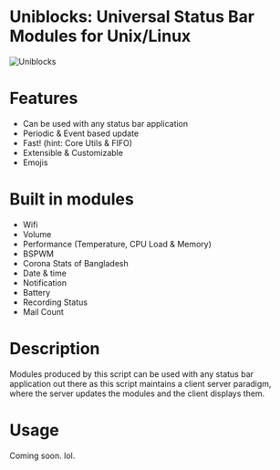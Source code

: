 # Uniblocks: Universal Status Bar Modules for Unix/Linux

![Uniblocks](https://cloud.disroot.org/s/fjQCarxJZNJj5Wz/preview)

# Features

-  Can be used with any status bar application
-  Periodic & Event based update
-  Fast! (hint: Core Utils & FIFO)
-  Extensible & Customizable
-  Emojis

# Built in modules

-  Wifi
-  Volume
-  Performance (Temperature, CPU Load & Memory)
-  BSPWM
-  Corona Stats of Bangladesh
-  Date & time
-  Notification
-  Battery
-  Recording Status
-  Mail Count

# Description

Modules produced by this script can be used with any status bar application out there as this script maintains a client server paradigm, where the server updates the modules and the client displays them.

# Usage

Coming soon. lol.
